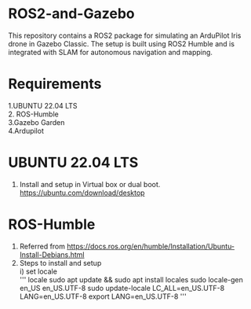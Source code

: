 # ROS2-and-Gazebo
This repository contains a ROS2 package for simulating an ArduPilot Iris drone in Gazebo Classic. The setup is built using ROS2 Humble and is integrated with SLAM for autonomous navigation and mapping.
# Requirements
1.UBUNTU 22.04 LTS </br>
2. ROS-Humble </br>
3.Gazebo Garden </br>
4.Ardupilot </br>

# UBUNTU 22.04 LTS
1. Install and setup in Virtual box or dual boot. </br>
https://ubuntu.com/download/desktop </br>

# ROS-Humble 
1. Referred from https://docs.ros.org/en/humble/Installation/Ubuntu-Install-Debians.html </br>
2. Steps to install and setup </br>
  i) set locale </br>
   '''
   locale
sudo apt update && sudo apt install locales
sudo locale-gen en_US en_US.UTF-8
sudo update-locale LC_ALL=en_US.UTF-8 LANG=en_US.UTF-8
export LANG=en_US.UTF-8
'''
